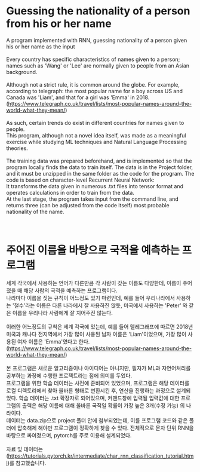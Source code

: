 # Guessing the nationality of a person from his or her name
A program implemented with RNN, guessing nationality of a person given his or her name as the input
</br>
</br>
Every country has specific characteristics of names given to a person; names such as 'Wang' or 'Lee' are normally
given to people from an Asian background. 
</br>
</br>
Although not a strict rule, it is common around the globe. For example, according to telegraph: the most popular name
for a boy across US and Canada was 'Liam', and that for a girl was 'Emma' in 2018. (https://www.telegraph.co.uk/travel/lists/most-popular-names-around-the-world-what-they-mean/)
</br>
</br>
As such, certain trends do exist in different countries for names given to people. </br>
This program, although not a novel idea itself, was made as a meaningful exercise while studying ML techniques and Natural
Language Processing theories.
</br>
</br>
The training data was prepared beforehand, and is implemented so that the program locally finds the data to train itself.
The data is in the Project folder, and it must be unzipped in the same folder as the code for the program.
The code is based on character-level Recurrent Neural Network: </br>
It transforms the data given in numerous .txt files into tensor format and operates calculations in order to train from
the data.
</br>
At the last stage, the program takes input from the command line, and returns three (can be adjusted from the code itself)
most probable nationality of the name.
</br>
</br>
</br>
# 주어진 이름을 바탕으로 국적을 예측하는 프로그램

세계 각국에서 사용하는 언어가 다른만큼 각 사람이 갖는 이름도 다양한데, 이름이 주어졌을 때 해당 사람의 국적을 예측하는 프로그램이다. </br>
나라마다 이름을 짓는 규칙이 어느정도 있기 마련인데, 예를 들어 우리나라에서 사용하는 '철수'라는 이름은 다른 나라에서 잘 사용하진 않듯, 미국에서 사용하는 'Peter'
와 같은 이름을 우리나라 사람에게 잘 지어주진 않는다. </br>
</br>
이러한 어느정도의 규칙은 세계 각국에 있는데, 예를 들어 텔레그래프에 따르면 2018년 미국과 캐나다 전지역에서 가장 많이 사용된 남자 이름은 'Liam'이었으며, 가장 많이
사용된 여자 이름은 'Emma'였다고 한다. (https://www.telegraph.co.uk/travel/lists/most-popular-names-around-the-world-what-they-mean/)
</br>
</br>
본 프로그램은 새로운 알고리즘이나 아이디어는 아니지만, 필자가 ML과 자연어처리를 공부하는 과정에 수행한 프로젝트라는 점에 의미를 두었다.
</br>
프로그램을 위한 학습 데이터는 사전에 준비되어 있었으며, 프로그램은 해당 데이터를 로컬 디렉토리에서 찾아 올바른 형태로 변환시킨 후, 연산을 진행하는 과정으로
설계되었다. 학습 데이터는 .txt 확장자로 되어있으며, 커맨드창에 입력될 입력값에 대한 프로그램의 출력은 해당 이름에 대해 올바른 국적일 확률이 가장 높은 3개(수정 가능)
의 나라이다. </br>
데이터는 data.zip으로 project 폴더 안에 첨부되었는데, 이를 프로그램 코드와 같은 폴더에 압축해제 해야만 프로그램이 정확하게 찾을 수 있다.
전체적으로 문자 단위 RNN을 바탕으로 짜여졌으며, pytorch를 주로 이용해 설계되었다. 
</br>
</br>
자료 및 데이터는 (https://tutorials.pytorch.kr/intermediate/char_rnn_classification_tutorial.html)를 참고했습니다.
